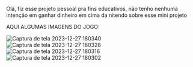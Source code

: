 Olá, fiz esse projeto pessoal pra fins educativos, não tenho nenhuma intenção em ganhar dinheiro em cima da nitendo sobre esse mini projeto

AQUI ALGUMAS IMAGENS DO JOGO: 



![Captura de tela 2023-12-27 180340](https://github.com/lui662/GamingMario/assets/54670505/07c410c5-0d94-468c-87b1-5fc3ae9bf7ba)
![Captura de tela 2023-12-27 180328](https://github.com/lui662/GamingMario/assets/54670505/e67c64ef-35c3-41ca-a80f-83d7af86d27e)
![Captura de tela 2023-12-27 180316](https://github.com/lui662/GamingMario/assets/54670505/49ed2258-8ba3-4cba-874a-175ed962b409)
![Captura de tela 2023-12-27 180302](https://github.com/lui662/GamingMario/assets/54670505/bc1723e6-1b8c-4d38-a2a6-c83f1b93e09c)
